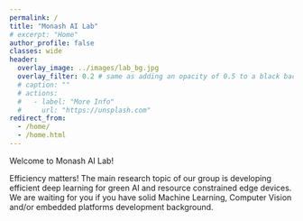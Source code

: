 ```yaml
---
permalink: /
title: "Monash AI Lab"
# excerpt: "Home"
author_profile: false
classes: wide
header:
  overlay_image: ../images/lab_bg.jpg
  overlay_filter: 0.2 # same as adding an opacity of 0.5 to a black background
  # caption: ""
  # actions:
  #   - label: "More Info"
  #     url: "https://unsplash.com"
redirect_from: 
  - /home/
  - /home.html
---
```


Welcome to Monash AI Lab!

Efficiency matters! The main research topic of our group is developing efficient deep learning for green AI and resource constrained edge devices. 
We are waiting for you if you have solid Machine Learning, Computer Vision and/or embedded platforms development background.

